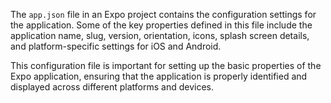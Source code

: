 The `app.json` file in an Expo project contains the configuration settings for the application. Some of the key properties defined in this file include the application name, slug, version, orientation, icons, splash screen details, and platform-specific settings for iOS and Android.

This configuration file is important for setting up the basic properties of the Expo application, ensuring that the application is properly identified and displayed across different platforms and devices.
